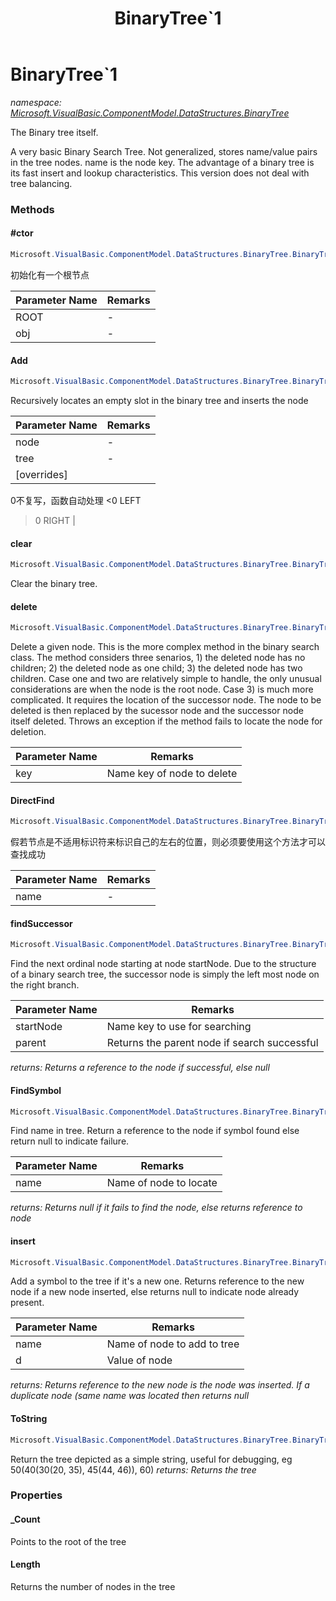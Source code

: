 ﻿---
title: BinaryTree`1
---

# BinaryTree`1
_namespace: [Microsoft.VisualBasic.ComponentModel.DataStructures.BinaryTree](N-Microsoft.VisualBasic.ComponentModel.DataStructures.BinaryTree.html)_

The Binary tree itself.
 
 A very basic Binary Search Tree. Not generalized, stores
 name/value pairs in the tree nodes. name is the node key.
 The advantage of a binary tree is its fast insert and lookup
 characteristics. This version does not deal with tree balancing.

### Methods

#### #ctor
```csharp
Microsoft.VisualBasic.ComponentModel.DataStructures.BinaryTree.BinaryTree`1.#ctor(System.String,`0)
```
初始化有一个根节点

|Parameter Name|Remarks|
|--------------|-------|
|ROOT|-|
|obj|-|


#### Add
```csharp
Microsoft.VisualBasic.ComponentModel.DataStructures.BinaryTree.BinaryTree`1.Add(Microsoft.VisualBasic.ComponentModel.DataStructures.BinaryTree.TreeNode{`0},Microsoft.VisualBasic.ComponentModel.DataStructures.BinaryTree.TreeNode{`0}@,System.Int32)
```
Recursively locates an empty slot in the binary tree and inserts the node

|Parameter Name|Remarks|
|--------------|-------|
|node|-|
|tree|-|
|[overrides]|
 0不复写，函数自动处理
 <0  LEFT
 >0 RIGHT
 |


#### clear
```csharp
Microsoft.VisualBasic.ComponentModel.DataStructures.BinaryTree.BinaryTree`1.clear
```
Clear the binary tree.

#### delete
```csharp
Microsoft.VisualBasic.ComponentModel.DataStructures.BinaryTree.BinaryTree`1.delete(System.String)
```
Delete a given node. This is the more complex method in the binary search
 class. The method considers three senarios, 1) the deleted node has no
 children; 2) the deleted node as one child; 3) the deleted node has two
 children. Case one and two are relatively simple to handle, the only
 unusual considerations are when the node is the root node. Case 3) is
 much more complicated. It requires the location of the successor node.
 The node to be deleted is then replaced by the sucessor node and the
 successor node itself deleted. Throws an exception if the method fails
 to locate the node for deletion.

|Parameter Name|Remarks|
|--------------|-------|
|key|Name key of node to delete|


#### DirectFind
```csharp
Microsoft.VisualBasic.ComponentModel.DataStructures.BinaryTree.BinaryTree`1.DirectFind(System.String)
```
假若节点是不适用标识符来标识自己的左右的位置，则必须要使用这个方法才可以查找成功

|Parameter Name|Remarks|
|--------------|-------|
|name|-|


#### findSuccessor
```csharp
Microsoft.VisualBasic.ComponentModel.DataStructures.BinaryTree.BinaryTree`1.findSuccessor(Microsoft.VisualBasic.ComponentModel.DataStructures.BinaryTree.TreeNode{`0},Microsoft.VisualBasic.ComponentModel.DataStructures.BinaryTree.TreeNode{`0}@)
```
Find the next ordinal node starting at node startNode.
 Due to the structure of a binary search tree, the
 successor node is simply the left most node on the right branch.

|Parameter Name|Remarks|
|--------------|-------|
|startNode|Name key to use for searching|
|parent|Returns the parent node if search successful|

_returns: Returns a reference to the node if successful, else null_

#### FindSymbol
```csharp
Microsoft.VisualBasic.ComponentModel.DataStructures.BinaryTree.BinaryTree`1.FindSymbol(System.String)
```
Find name in tree. Return a reference to the node
 if symbol found else return null to indicate failure.

|Parameter Name|Remarks|
|--------------|-------|
|name|Name of node to locate|

_returns: Returns null if it fails to find the node, else returns reference to node_

#### insert
```csharp
Microsoft.VisualBasic.ComponentModel.DataStructures.BinaryTree.BinaryTree`1.insert(System.String,`0)
```
Add a symbol to the tree if it's a new one. Returns reference to the new
 node if a new node inserted, else returns null to indicate node already present.

|Parameter Name|Remarks|
|--------------|-------|
|name|Name of node to add to tree|
|d|Value of node|

_returns:  Returns reference to the new node is the node was inserted.
 If a duplicate node (same name was located then returns null_

#### ToString
```csharp
Microsoft.VisualBasic.ComponentModel.DataStructures.BinaryTree.BinaryTree`1.ToString
```
Return the tree depicted as a simple string, useful for debugging, eg
 50(40(30(20, 35), 45(44, 46)), 60)
_returns: Returns the tree_



### Properties

#### _Count
Points to the root of the tree
#### Length
Returns the number of nodes in the tree

